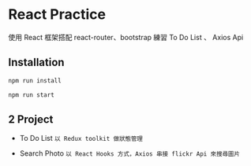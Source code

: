 # React Practice 
使用 React 框架搭配 react-router、bootstrap 練習 To Do List 、 Axios Api

## Installation
```bash
npm run install

npm run start
```

## 2 Project

* To Do List
`以 Redux toolkit 做狀態管理`

* Search Photo
`以 React Hooks 方式，Axios 串接 flickr Api 來搜尋圖片`